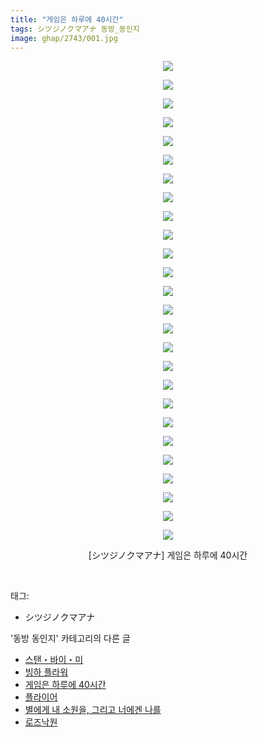 ```yaml
---
title: "게임은 하루에 40시간"
tags: シツジノクマアナ 동방_동인지
image: ghap/2743/001.jpg
---
```

<div class="article">
<p style="text-align: center; clear: none; float: none;"><img src="{{ site.nasurl }}/ghap/2743/001.jpg"/></p>
<p style="text-align: center; clear: none; float: none;"><img src="{{ site.nasurl }}/ghap/2743/002.jpg"/></p>
<p style="text-align: center; clear: none; float: none;"><img src="{{ site.nasurl }}/ghap/2743/003.jpg"/></p>
<p style="text-align: center; clear: none; float: none;"><img src="{{ site.nasurl }}/ghap/2743/004.jpg"/></p>
<p style="text-align: center; clear: none; float: none;"><img src="{{ site.nasurl }}/ghap/2743/005.jpg"/></p>
<p style="text-align: center; clear: none; float: none;"><img src="{{ site.nasurl }}/ghap/2743/006.jpg"/></p>
<p style="text-align: center; clear: none; float: none;"><img src="{{ site.nasurl }}/ghap/2743/007.jpg"/></p>
<p style="text-align: center; clear: none; float: none;"><img src="{{ site.nasurl }}/ghap/2743/008.jpg"/></p>
<p style="text-align: center; clear: none; float: none;"><img src="{{ site.nasurl }}/ghap/2743/009.jpg"/></p>
<p style="text-align: center; clear: none; float: none;"><img src="{{ site.nasurl }}/ghap/2743/010.jpg"/></p>
<p style="text-align: center; clear: none; float: none;"><img src="{{ site.nasurl }}/ghap/2743/011.jpg"/></p>
<p style="text-align: center; clear: none; float: none;"><img src="{{ site.nasurl }}/ghap/2743/012.jpg"/></p>
<p style="text-align: center; clear: none; float: none;"><img src="{{ site.nasurl }}/ghap/2743/013.jpg"/></p>
<p style="text-align: center; clear: none; float: none;"><img src="{{ site.nasurl }}/ghap/2743/014.jpg"/></p>
<p style="text-align: center; clear: none; float: none;"><img src="{{ site.nasurl }}/ghap/2743/015.jpg"/></p>
<p style="text-align: center; clear: none; float: none;"><img src="{{ site.nasurl }}/ghap/2743/016.jpg"/></p>
<p style="text-align: center; clear: none; float: none;"><img src="{{ site.nasurl }}/ghap/2743/017.jpg"/></p>
<p style="text-align: center; clear: none; float: none;"><img src="{{ site.nasurl }}/ghap/2743/018.jpg"/></p>
<p style="text-align: center; clear: none; float: none;"><img src="{{ site.nasurl }}/ghap/2743/019.jpg"/></p>
<p style="text-align: center; clear: none; float: none;"><img src="{{ site.nasurl }}/ghap/2743/020.jpg"/></p>
<p style="text-align: center; clear: none; float: none;"><img src="{{ site.nasurl }}/ghap/2743/021.jpg"/></p>
<p style="text-align: center; clear: none; float: none;"><img src="{{ site.nasurl }}/ghap/2743/022.jpg"/></p>
<p style="text-align: center; clear: none; float: none;"><img src="{{ site.nasurl }}/ghap/2743/023.jpg"/></p>
<p style="text-align: center; clear: none; float: none;"><img src="{{ site.nasurl }}/ghap/2743/024.jpg"/></p>
<p style="text-align: center; clear: none; float: none;"><img src="{{ site.nasurl }}/ghap/2743/025.jpg"/></p>
<p style="text-align: center; clear: none; float: none;"><img src="{{ site.nasurl }}/ghap/2743/026.jpg"/></p>
<p style="text-align: center; clear: none; float: none;">[シツジノクマアナ] 게임은 하루에 40시간</p>
<p><br/></p>
</div><div class="tagTrail">
<p>태그: </p>
<ul>
<li>シツジノクマアナ</li>
</ul>
</div><div class="another">
<p>'동방 동인지' 카테고리의 다른 글</p>
<ul>
<li><a href="/2016-11-25-ghap_2745">스탠・바이・미</a></li>
<li><a href="/2016-11-25-ghap_2744">빙하 플라워</a></li>
<li><a href="/2016-11-25-ghap_2743">게임은 하루에 40시간</a></li>
<li><a href="/2016-11-25-ghap_2742">플라이어</a></li>
<li><a href="/2016-11-25-ghap_2741">별에게 내 소원을, 그리고 너에겐 나를</a></li>
<li><a href="/2016-11-25-ghap_2740">로즈낙원</a></li>
</ul>
</div><div class="cb_module cb_fluid">
<div class="cb_wrt cb_profile">
</div><!-- commentList close -->
</div>